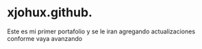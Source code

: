 # xjohux.github.
Este es mi primer portafolio y se le iran agregando actualizaciones conforme vaya avanzando
